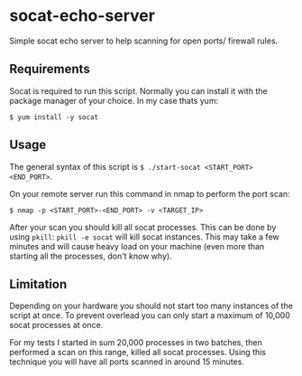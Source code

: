 # socat-echo-server
Simple socat echo server to help scanning for open ports/ firewall rules.

## Requirements

Socat is required to run this script. Normally you can install it with the package manager of your choice. 
In my case thats yum:

```
$ yum install -y socat
```

## Usage
The general syntax of this script is `$ ./start-socat <START_PORT> <END_PORT>`.


On your remote server run this command in nmap to perform the port scan:
```
$ nmap -p <START_PORT>-<END_PORT> -v <TARGET_IP>
```

After your scan you should kill all socat processes. This can be done by using `pkill`:
`pkill -e socat` will kill socat instances. This may take a few minutes and will cause heavy load on your machine (even more than starting all the processes, don't know why).

## Limitation

Depending on your hardware you should not start too many instances of the script at once.
To prevent overlead you can only start a maximum of 10,000 socat processes at once.

For my tests I started in sum 20,000 processes in two batches, then performed a scan on this range, killed all socat processes.
Using this technique you will have all ports scanned in around 15 minutes.
